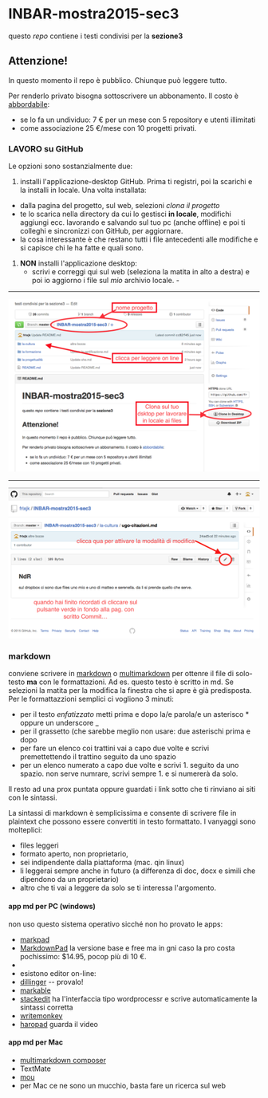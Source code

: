 # INBAR-mostra2015-sec3

questo *repo* contiene i testi condivisi per la **sezione3**

## Attenzione!

In questo momento il repo è pubblico. Chiunque può leggere tutto. 

Per renderlo privato bisogna sottoscrivere un abbonamento. Il costo è  [abbordabile](https://github.com/pricing): 

- se lo fa un undividuo: 7 € per un mese con 5 repository e utenti illimitati
- come associazione 25 €/mese con 10 progetti privati.

### LAVORO su GitHub

 Le opzioni sono sostanzialmente due:
 
1. installi l'applicazione-desktop GitHub. Prima ti registri, poi la scarichi e la installi in locale. Una volta installata:
  - dalla pagina del progetto, sul web, selezioni *clona il progetto*
  - te lo scarica nella directory da cui lo gestisci **in locale**, modifichi aggiungi ecc. lavorando e salvando sul tuo pc (anche offline) e poi ti colleghi e sincronizzi con GitHub, per aggiornare.
   - la cosa interessante è che restano tutti i file antecedenti alle modifiche e si capisce chi le ha fatte e quali sono.
1. **NON** installi l'applicazione desktop:
   - scrivi e correggi qui sul web (seleziona la matita in alto a destra) e poi io aggiorno i file sul _mio_ archivio locale.  - 

------

![Per clonare sulla app-desktop](Screen-Shot%202015-11-11-19.37.47.png)

-----

![Per modificare dal sito GitHub](Screen-Shot-2015-11-11at19.52.05.png)

### markdown

conviene scrivere in [markdown](http://daringfireball.net/projects/markdown/) o [multimarkdown](http://fletcherpenney.net/multimarkdown/) per ottenre il file di solo-testo **ma** con le formattazioni. Ad es. questo testo è scritto in md. Se selezioni la matita per la modifica la finestra che si apre è già predisposta. Per le formattazzioni semplici ci vogliono 3 minuti:

- per il testo *enfatizzato* metti prima e dopo la/e parola/e un asterisco * oppure un underscore _
- per il grassetto (che sarebbe meglio non usare: due asterischi prima e dopo
- per fare un elenco coi trattini vai a capo due volte e scrivi premettettendo il trattino seguito da uno spazio
- per un elenco numerato a capo due volte e scrivi 1. seguito da uno spazio. non serve numrare, scrivi sempre 1. e si numererà da solo. 

Il resto ad una prox puntata oppure guardati i link sotto che ti rinviano ai siti con le sintassi.

La sintassi di markdown è semplicissima e consente di scrivere file in plaintext che possono essere convertiti in testo formattato. I vanyaggi sono molteplici:

- files leggeri
- formato aperto, non proprietario,
- sei indipendente dalla piattaforma (mac. qin linux)
- li leggerai sempre anche in futuro (a differenza di doc, docx e simili che dipendono da un proprietario)
- altro che ti vai a leggere da solo se ti interessa l'argomento.

#### app md per PC (windows)

non uso questo sistema operativo sicché non ho provato le apps:

- [markpad](http://code52.org/DownmarkerWPF/)
- [MarkdownPad](http://fletcherpenney.net/multimarkdown/) la versione base e free ma in gni caso la pro costa pochissimo: $14.95, pocop più di 10 €.
- []()
- esistono editor on-line: 
 - [dillinger](http://dillinger.io) -- provalo!
 - [markable](https://markable.in)
 - [stackedit](https://stackedit.io/editor) ha l'interfaccia tipo wordprocessr e scrive automaticamente la sintassi corretta
 - [writemonkey](http://writemonkey.com/index.php)
 - [haropad](http://pad.haroopress.com) guarda il video

#### app md per Mac

- [multimarkdown composer](http://multimarkdown.com)
- TextMate
- [mou](http://25.io/mou/) 
- per Mac ce ne sono un mucchio, basta fare un ricerca sul web
